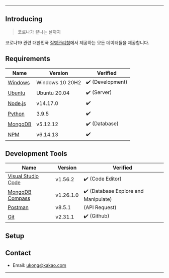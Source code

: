 -------------------------------------
## **Introducing**
> 코로나가 끝나는 날까지   

코로나19 관련 대한민국 [질병관리청](https://kdca.go.kr/)에서 제공하는 모든 데이터들을 제공합니다.

## **Requirements**

Name | Version | Verified
------- | -------- | --------
[Windows](https://www.microsoft.com/ko-kr/software-download/windows10) | Windows 10 20H2 | ✔️ (Development)
[Ubuntu](https://releases.ubuntu.com/20.04/) | Ubuntu 20.04 | ✔️ (Server)
[Node.js](https://nodejs.org/ko/download/) | v14.17.0 | ✔️ 
[Python](https://www.python.org/ftp/python/3.9.5/python-3.9.5-amd64.exe) | 3.9.5 | ✔️
[MongoDB](https://www.mongodb.com/try/download/community) | v5.12.12 | ✔️ (Database)
[NPM](https://www.npmjs.com/) | v6.14.13 | ✔️ 

## **Development Tools**

Name | Version | Verified
------- | -------- | --------
[Visual Studio Code](https://code.visualstudio.com/) | v1.56.2 | ✔️ (Code Editor)
[MongoDB Compass](https://www.mongodb.com/products/compass) | v1.26.1.0 | ✔️ (Database Explore and Manipulate)
[Postman](https://www.postman.com/) | v8.5.1 | (API Request)
[Git](https://git-scm.com/) | v2.31.1 | ✔️ (Github)

## **Setup**



## **Contact**

+ Email: ukong@kakao.com

-------------------------------------
